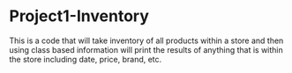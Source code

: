 # Project1-Inventory
This is a code that will take inventory of all products within a store and then using class based information will print the results of anything that is within the store including date, price, brand, etc.
